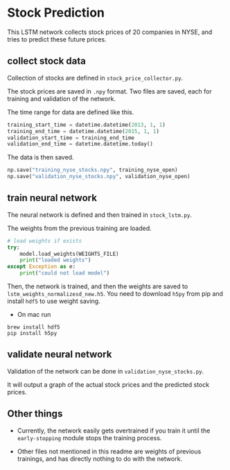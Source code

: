 # Stock Prediction

This LSTM network collects stock prices of 20 companies in NYSE, and tries to predict these future prices.

## collect stock data
Collection of stocks are defined in `stock_price_collector.py`.

The stock prices are saved in `.npy` format. Two files are saved, each for training and validation of the network.

The time range for data are defined like this.

```python
training_start_time = datetime.datetime(2013, 1, 1)
training_end_time = datetime.datetime(2015, 1, 1)
validation_start_time = training_end_time
validation_end_time = datetime.datetime.today()
```
The data is then saved.

```python
np.save("training_nyse_stocks.npy", training_nyse_open)
np.save("validation_nyse_stocks.npy", validation_nyse_open)
```

## train neural network

The neural network is defined and then trained in `stock_lstm.py`.

The weights from the previous training are loaded.

```python
# load weights if exists
try:
    model.load_weights(WEIGHTS_FILE)
    print("loaded weights")
except Exception as e:
    print("could not load model")

```
Then, the network is trained, and then the weights are saved to  `lstm_weights_normalizesd_new.h5`.
You need to download `h5py` from pip and install `hdf5` to use weight saving.

+ On mac run
```
brew install hdf5
pip install h5py
```


## validate neural network

Validation of the network can be done in `validation_nyse_stocks.py`.

It will output a graph of the actual stock prices and the predicted stock prices.

## Other things

+ Currently, the network easily gets overtrained if you train it until the `early-stopping` module stops the training process.


+ Other files not mentioned in this readme are weights of previous trainings, and has directly nothing to do with the network.
